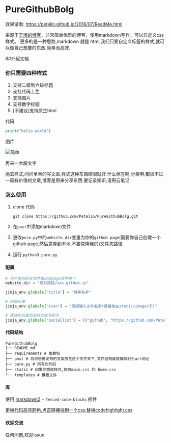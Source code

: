 # PureGithubBolg

效果请看: <https://petelin.github.io/2016/07/ReadMe.html>

来源于[王垠的博客](http://www.yinwang.org/)，非常简单优雅的博客，使用markdown写作，可以自定义css样式。
更多的是一种思路,markdown 就是 html,我们只要自定义标签的样式,就可以做自己想要的东西.简单而高效.

##介绍文档

### 你只需要四种样式
1. 支持二级到六级标题
2. 支持代码上色
3. 支持图片
4. 支持数字标题
5. [不建议]支持原生html

代码

```python
print("hello world")
```

图片

![简单](http://img.52jbj.com/uploads/allimg/150606/co150606150444-0.jpg)

再来一大段文字

抛去样式,间间单单的写文章,样式这种东西顺眼就好.什么标签啊,分类啊,都抵不过一篇有价值的文章,博客是用来分享东西.要记录知识,请用云笔记.

### 怎么使用
1. clone 代码

    ```
    git clone https://github.com/Petelin/PureGithubBolg.git
    ```
2. 在`post`中添加markdown文件

3. 更改`pure.py`中的`website_dir`变量为你的`github page`(需要你自己创建一个github page,然后克隆到本地,不要克隆我的)文件夹路径.

4. 运行 `python3 pure.py`

#### 配置

```python
# 将产生的所有文件输出到page文件夹下
website_dir = "绝对路径/xxx.github.io"

jinja_env.globals["title"] = "博客名字"

# 网站头像
jinja_env.globals["icon"] = "直接输入文件名字(直接放在static/images下)"

# 直接在后面添加社交账号即可
jinja_env.globals["sociallist"] = (("github", "https://github.com/Petelin"),)
```

#### 代码结构

```
PureGithubBolg
├── README.md
├── requirements # 依赖包
├── post # 将你想要发布的文章放在这个文件夹下,文件结构直接被映射为url地址
├── pure.py # 所有的代码
├── static # 如果你想改样式,修改main.css 和 home.css
└── templates # 模板文件
```

#### 库
使用 [markdown2](https://github.com/trentm/python-markdown2) + `fenced-code-blocks` 插件

[更换代码高亮颜色,点击链接找到一个css,替换codehighlight.css](https://github.com/richleland/pygments-css)


#### 欢迎交流
任何问题,欢迎issue
